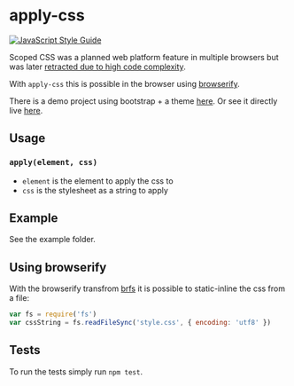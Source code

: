 # apply-css

[![JavaScript Style Guide](https://img.shields.io/badge/code_style-standard-brightgreen.svg)](https://standardjs.com)

Scoped CSS was a planned web platform feature in multiple browsers but was later
[retracted due to high code complexity](https://www.chromestatus.com/features/5374137958662144).

With `apply-css` this is possible in the browser using [browserify](http://browserify.org).

There is a demo project using bootstrap + a theme [here](https://github.com/MaxGfeller/apply-css-demo). Or see it directly live [here](http://www.maxgfeller.com/projects/apply-css-demo).

## Usage

### `apply(element, css)`

- `element` is the element to apply the css to
- `css` is the stylesheet as a string to apply

## Example

See the example folder.

## Using browserify

With the browserify transfrom [brfs](https://npmjs.org/package/brfs) it is
possible to static-inline the css from a file:

```javascript
var fs = require('fs')
var cssString = fs.readFileSync('style.css', { encoding: 'utf8' })
```

## Tests

To run the tests simply run `npm test`.
